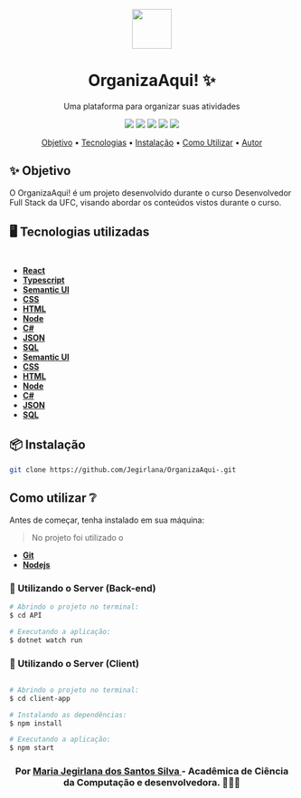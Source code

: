 
<p align="center">
    <img width="70" src="https://www.wilfrid-pelletier.ca/fichiers/1book.png">
</p>

<h1 align="center">OrganizaAqui! ✨</h1>

<div align="center">

Uma plataforma para organizar suas atividades

<img src = "https://img.shields.io/static/v1?label=node&message=v14.17.0&color=<COLOR>&style=<STYLE>&logo=<LOGO>" /> 

<img src = "https://img.shields.io/static/v1?label=server&message=dotnet&color=7159c1&style=<STYLE>&logo=<LOGO>" />

<img src = "https://img.shields.io/static/v1?label=</>&message=Typescript&color=yellow&style=<STYLE>&logo=<LOGO>" />

<img src = "https://img.shields.io/static/v1?label=</>&message=React&color=blue&style=<STYLE>&logo=<LOGO>" />

<img src = "https://img.shields.io/static/v1?label=</>&message=Semantic UI&color=red&style=<STYLE>&logo=<LOGO>" />


<p align="center">
 <a href="#objetivo">Objetivo</a> •
 <a href="#tecnologias">Tecnologias</a> • 
 <a href="#intalac-ao">Instalação</a> • 
 <a href="#comoutilizar">Como Utilizar</a> • 
 <a href="#autor">Autor</a>
</p>

</div>

## ✨ Objetivo
O OrganizaAqui! é um projeto desenvolvido durante o curso Desenvolvedor Full Stack da UFC, visando abordar os conteúdos vistos durante o curso.


## 🖥 Tecnologias utilizadas

#

  - **[React][react]**
  - **[Typescript][typescript]**
  - **[Semantic UI][semantic]**
  - **[CSS][css]**
  - **[HTML][html]**
  - **[Node][node]**
  - **[C#][c#]**
  - **[JSON][json]**
  - **[SQL][sql]**
  - **[Semantic UI][mongodb]**
  - **[CSS][mongoose]**
  - **[HTML][tsnode]**
  - **[Node][multer]**
  - **[C#][jsonwebtoken]**
  - **[JSON][nodemailer]**
  - **[SQL][nodemailer]**
 
 
 ## 📦 Instalação

```bash
git clone https://github.com/Jegirlana/OrganizaAqui-.git
```

  
##  Como utilizar ❔

 Antes de começar, tenha instalado em sua máquina:
> No projeto foi utilizado o
- **[Git][git]**
- **[Nodejs][node]**


### 🔗 Utilizando o Server (Back-end)

```sh
# Abrindo o projeto no terminal:
$ cd API

# Executando a aplicação:
$ dotnet watch run

```
### 🔗 Utilizando o Server (Client)

```sh

# Abrindo o projeto no terminal:
$ cd client-app

# Instalando as dependências:
$ npm install

# Executando a aplicação:
$ npm start

```


<h3 align="center">
Por <a href="http://linkedin.com/in/jegirlana-santos-5513081a7">Maria Jegirlana dos Santos Silva </a> - Acadêmica de Ciência da Computação e desenvolvedora. 👩🏾‍🎓 
</h3>
  
  
  <!-- Techs -->

[react]: https://reactjs.org/

[typescript]: https://www.typescriptlang.org/

[node]: https://nodejs.org/en/

[semantic]: https://semantic-ui.com/

[css]: https://www.w3.org/Style/CSS/Overview.en.html

[html]: https://www.w3schools.com/html/

[c#]: https://pt.wikipedia.org/wiki/C_Sharp

[json]: https://json.org/json-pt.html

[sql]: https://pt.wikipedia.org/wiki/SQL

[git]: https://git-scm.com/book/pt-br/v2/Come%C3%A7ando-Instalando-o-Git

[mongodb]: https://www.mongodb.com/

[vscode]: https://code.visualstudio.com/

[react_native]: http://www.reactnative.com/

[express]: https://expressjs.com/

[cors]: https://expressjs.com/en/resources/middleware/cors.html

[tsnode]: https://github.com/TypeStrong/ts-node

[insomnia]: https://insomnia.rest/

[axios]: https://github.com/axios/axios

[multer]: https://github.com/expressjs/multer

[yarn]: https://classic.yarnpkg.com/en/docs/install/#debian-stable

[npm]: https://www.npmjs.com/get-npm

[git]: https://git-scm.com/book/pt-br/v2/Come%C3%A7ando-Instalando-o-Git

[jsonwebtoken]: https://jwt.io/

[mongoose]: https://mongoosejs.com/

[nodemailer]: https://nodemailer.com/about/

[bcryptjs]: https://www.npmjs.com/package/bcryptjs



